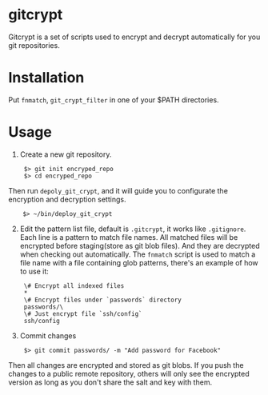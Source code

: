 gitcrypt
========

Gitcrypt is a set of scripts used to encrypt and decrypt automatically for you git repositories.

Installation
===

Put `fnmatch`, `git_crypt_filter` in one of your $PATH directories.

Usage
===
1. Create a new git repository.

        $> git init encryped_repo
        $> cd encryped_repo

Then run `depoly_git_crypt`, and it will guide you to configurate the encryption and decryption settings.

        $> ~/bin/deploy_git_crypt

2. Edit the pattern list file, default is `.gitcrypt`, it works like `.gitignore`. Each line is a pattern to match file names. All matched files will be encrypted before staging(store as git blob files). And they are decrypted when checking out automatically.
The `fnmatch` script is used to match a file name with a file containing glob patterns, there's an example of how to use it:

        \# Encrypt all indexed files
        *
        \# Encrypt files under `passwords` directory
        passwords/\
        \# Just encrypt file `ssh/config`
        ssh/config

3. Commit changes

        $> git commit passwords/ -m "Add password for Facebook"

Then all changes are encrypted and stored as git blobs. If you push the changes to a public remote repository,
others will only see the encrypted version as long as you don't share the salt and key with them.

